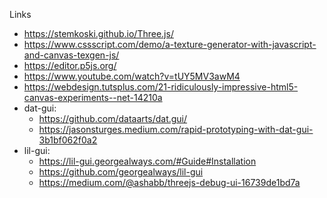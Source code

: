 Links

- https://stemkoski.github.io/Three.js/
- https://www.cssscript.com/demo/a-texture-generator-with-javascript-and-canvas-texgen-js/
- https://editor.p5js.org/
- https://www.youtube.com/watch?v=tUY5MV3awM4
- https://webdesign.tutsplus.com/21-ridiculously-impressive-html5-canvas-experiments--net-14210a
- dat-gui: 
  - https://github.com/dataarts/dat.gui/
  - https://jasonsturges.medium.com/rapid-prototyping-with-dat-gui-3b1bf062f0a2
- lil-gui: 
  - https://lil-gui.georgealways.com/#Guide#Installation
  - https://github.com/georgealways/lil-gui
  - https://medium.com/@ashabb/threejs-debug-ui-16739de1bd7a